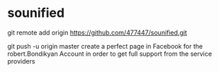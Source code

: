# sounified
git remote add origin https://github.com/477447/sounified.git

git push -u origin master
create a perfect page in Facebook for the
robert.Bondikyan Account in order to get full
support from the service providers

